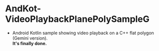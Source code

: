 # AndKot-VideoPlaybackPlanePolySampleG
- Android Kotlin sample showing video playback on a C++ flat polygon (Gemini version).  
**It's finally done.**
